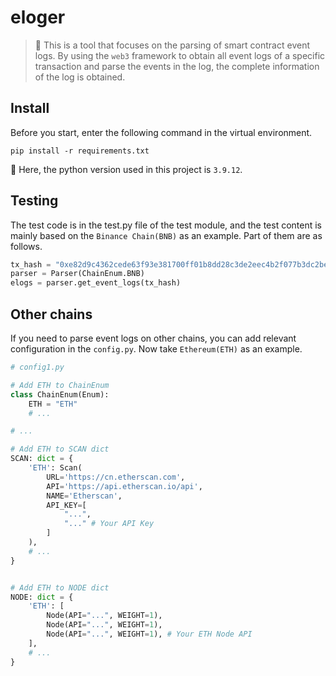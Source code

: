# eloger

> 📓 This is a tool that focuses on the parsing of smart contract event logs. By using the `web3` framework to obtain all event logs of a specific transaction and parse the events in the log, the complete information of the log is obtained. 


## Install

Before you start, enter the following command in the virtual environment.

```
pip install -r requirements.txt
```

🙌 Here, the python version used in this project is `3.9.12`.


## Testing

The test code is in the test.py file of the test module, and the test content is mainly based on the `Binance Chain(BNB)` as an example. Part of them are as follows.

```Python
tx_hash = "0xe82d9c4362cede63f93e381700ff01b8dd28c3de2eec4b2f077b3dc2beb4f088"  
parser = Parser(ChainEnum.BNB)  
elogs = parser.get_event_logs(tx_hash)
```


## Other chains

If you need to parse event logs on other chains, you can add relevant configuration in the `config.py`. Now take `Ethereum(ETH)` as an example.

```Python
# config1.py

# Add ETH to ChainEnum
class ChainEnum(Enum):  
    ETH = "ETH"  
    # ...

# ...

# Add ETH to SCAN dict
SCAN: dict = {  
    'ETH': Scan(  
        URL='https://cn.etherscan.com',  
        API='https://api.etherscan.io/api',  
        NAME='Etherscan', 
        API_KEY=[  
            "...",
            "..." # Your API Key 
        ]  
    ),
    # ...
}


# Add ETH to NODE dict
NODE: dict = {  
    'ETH': [  
        Node(API="...", WEIGHT=1),
        Node(API="...", WEIGHT=1),
        Node(API="...", WEIGHT=1), # Your ETH Node API
    ],  
    # ...
}

```
